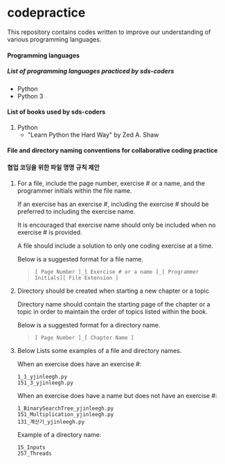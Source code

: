 # codepractice
This repository contains codes written to improve our understanding of various programming languages.


#### Programming languages
##### *List of programming languages practiced by sds-coders*
- Python 
- Python 3


#### List of books used by sds-coders
1. Python
   - "Learn Python the Hard Way" by Zed A. Shaw


#### File and directory naming conventions for collaborative coding practice 
#### 협업 코딩을 위한 파일 명명 규칙 제안
1. For a file, include the page number, exercise # or a name, and the programmer initials within the file name. 

   If an exercise has an exercise #, including the exercise # should be preferred to including the exercise name.
   
   It is encouraged that exercise name should only be included when no exercise # is provided.
   
   A file should include a solution to only one coding exercise at a time.

   Below is a suggested format for a file name.

   > `[ Page Number ]_[ Exercise # or a name ]_[ Programmer Initials][ File Extension ]`

2. Directory should be created when starting a new chapter or a topic

   Directory name should contain the starting page of the chapter or a topic in order to maintain the order of topics listed within the book.
   
   Below is a suggested format for a directory name.
   
   > `[ Page Number ]_[ Chapter Name ]`

3. Below Lists some examples of a file and directory names.
   
   When an exercise does have an exercise #:
   ```
   1_1_yjinleegh.py
   151_3_yjinleegh.py
   ```
   
   When an exercise does have a name but does not have an exercise #:
   ```
   1_BinarySearchTree_yjinleegh.py
   151_Multiplication_yjinleegh.py
   131_계산기_yjinleegh.py
   ```
   
   Example of a directory name:
   ```
   15_Inputs
   257_Threads
   ```
   